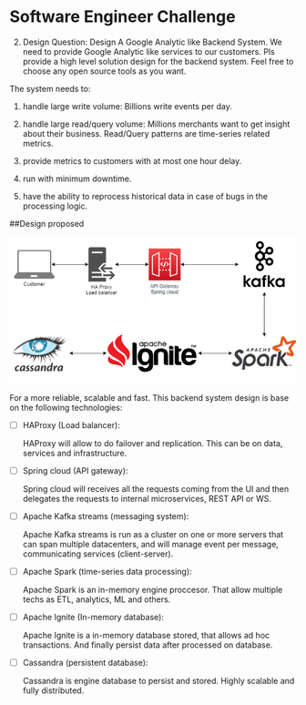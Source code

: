 # Software Engineer Challenge

2. Design Question: Design A Google Analytic like Backend System.
    We need to provide Google Analytic like services to our customers. Pls provide a high level solution design for the backend system. Feel free to choose any open source tools as you want.
	
The system needs to:

1) handle large write volume: Billions write events per day.
	
2) handle large read/query volume: Millions merchants want to get insight about their business. Read/Query patterns are time-series related metrics. 
	
3) provide metrics to customers with at most one hour delay.
	
4) run with minimum downtime.
	
5) have the ability to reprocess historical data in case of bugs in the processing logic.


##Design proposed


![Google Analytic like Backend System](GAbackendlikesystem.png)


For a more reliable, scalable and fast. This backend system design is base on the following technologies:

- [ ] HAProxy (Load balancer):

	HAProxy will allow to do failover and replication. This can be on data, services and infrastructure.

- [ ] Spring cloud (API gateway):

	Spring cloud will receives all the requests coming from the UI and then delegates the requests to internal microservices, REST API or WS. 

- [ ] Apache Kafka streams (messaging system):

	Apache Kafka streams  is run as a cluster on one or more servers that can span multiple datacenters, and will manage event per message, communicating services (client-server).

- [ ] Apache Spark (time-series data processing):

	Apache Spark is an in-memory engine proccesor. That allow multiple techs as ETL, analytics, ML and others.

- [ ] Apache Ignite (In-memory database):

	Apache Ignite is a in-memory database stored, that allows ad hoc transactions. And finally persist data after processed on database.

- [ ] Cassandra (persistent database):

	Cassandra is engine database to persist and stored. Highly scalable and fully distributed.

